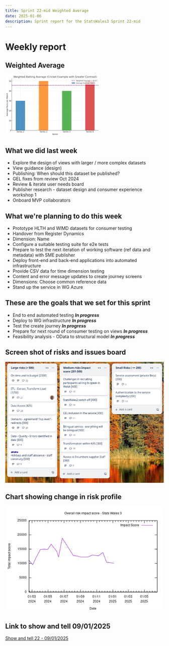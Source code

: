 ```yaml
---
title: Sprint 22-mid Weighted Average 
date: 2025-01-06
description: Sprint report for the StatsWales3 Sprint 22-mid 
---
```


Weekly report
=============

Weighted Average
------------------------------

![weighted average](weightAverage.png)

What we did last week
------------------------

- Explore the design of views with larger / more complex datasets
- View guidance (design)
- Publishing: When should this dataset be published? 
- GEL fixes from review Oct 2024
- Review & iterate user needs board
- Publisher research - dataset design and consumer experience workshop 1
- Onboard MVP collaborators


What we're planning to do this week
-----------------------------------

- Prototype HLTH and WIMD datasets for consumer testing
- Handover from Register Dynamics
- Dimension: Name
- Configure a suitable testing suite for e2e tests
- Prepare to test the next iteration of working software (ref data and metadata) with SME publisher
- Deploy front-end and back-end applications into automated infrastructure
- Provide CSV data for time dimension testing
- Content and error message updates to create journey screens
- Dimensions: Choose common reference data
- Stand up the service in WG Azure

These are the goals that we set for this sprint
-----------------------------------------------

- End to end automated testing  <span class="badge bg-info">_**In progress**_</span>
- Deploy to WG infrastructure  <span class="badge bg-info">_**In progress**_</span>
- Test the create journey <span class="badge bg-info">_**In progress**_</span>
- Prepare for next round of consumer testing on views  <span class="badge bg-info">_**In progress**_</span>
- Feasibility analysis - OData to structural model  <span class="badge bg-info">_**In progress**_</span>

Screen shot of risks and issues board
-------------------------------------

![Screenshot of risks and issues board](RisksBoard20250106.png)

Chart showing change in risk profile
------------------------------------

![Chart showing change in risk profile](riskChart20250106.png)

Link to show and tell 09/01/2025
--------------------------------

[Show and tell 22 - 09/01/2025](https://drive.google.com/file/d/1AttWIARv3CYAjVsuR03nDNZ4dyFDAoKl/view?usp=sharing)
